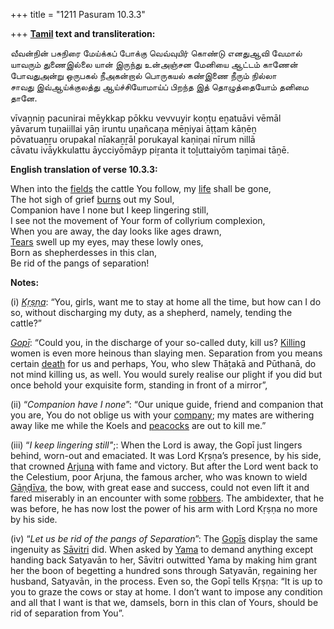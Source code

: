 +++
title = "1211 Pasuram 10.3.3"

+++
**[Tamil](/definition/tamil#history "show Tamil definitions") text and transliteration:**

வீவன்நின் பசுநிரை மேய்க்கப் போக்கு வெவ்வுயிர் கொண்டு எனதுஆவி வேமால்  
யாவரும் துணைஇல்லை யான் இருந்து உன்அஞ்சன மேனியை ஆட்டம் காணேன்  
போவதுஅன்று ஒருபகல் நீஅகன்றால் பொருகயல் கண்இணை நீரும் நில்லா  
சாவது இவ்ஆய்க்குலத்து ஆய்ச்சியோமாய்ப் பிறந்த இத் தொழுத்தையோம் தனிமை தானே.

vīvaṉniṉ pacunirai mēykkap pōkku vevvuyir koṇṭu eṉatuāvi vēmāl  
yāvarum tuṇaiillai yāṉ iruntu uṉañcaṉa mēṉiyai āṭṭam kāṇēṉ  
pōvatuaṉṟu orupakal nīakaṉṟāl porukayal kaṇiṇai nīrum nillā  
cāvatu ivāykkulattu āycciyōmāyp piṟanta it toḻuttaiyōm taṉimai tāṉē.

**English translation of verse 10.3.3:**

When into the [fields](/definition/field#history "show fields definitions") the cattle You follow, my [life](/definition/life#history "show life definitions") shall be gone,  
The hot sigh of grief [burns](/definition/burning#history "show burns definitions") out my Soul,  
Companion have I none but I keep lingering still,  
I see not the movement of Your form of collyrium complexion,  
When you are away, the day looks like ages drawn,  
[Tears](/definition/tear#history "show Tears definitions") swell up my eyes, may these lowly ones,  
Born as shepherdesses in this clan,  
Be rid of the pangs of separation!

**Notes:**

\(i\) *[Kṛṣṇa](/definition/krishna#vaishnavism "show Kṛṣṇa definitions")*: “You, girls, want me to stay at home all the time, but how can I do so, without discharging my duty, as a shepherd, namely, tending the cattle?”

*[Gopī](/definition/gopi#vaishnavism "show Gopī definitions")*: “Could you, in the discharge of your so-called duty, kill us? [Killing](/definition/killing#history "show Killing definitions") women is even more heinous than slaying men. Separation from you means certain [death](/definition/death#history "show death definitions") for us and perhaps, You, who slew Thāṭakā and Pūthanā, do not mind killing us, as well. You would surely realise our plight if you did but once behold your exquisite form, standing in front of a mirror”,

\(ii\) “*Companion have I none*”: “Our unique guide, friend and companion that you are, You do not oblige us with your [company](/definition/company#history "show company definitions"); my mates are withering away like me while the Koels and [peacocks](/definition/peacock#history "show peacocks definitions") are out to kill me.”

\(iii\) “*I keep lingering still"*;: When the Lord is away, the Gopī just lingers behind, worn-out and emaciated. It was Lord Kṛṣṇa’s presence, by his side, that crowned [Arjuna](/definition/arjuna#vaishnavism "show Arjuna definitions") with fame and victory. But after the Lord went back to the Celestium, poor Arjuna, the famous archer, who was known to wield [Gāṇḍīva](/definition/gandiva#vaishnavism "show Gāṇḍīva definitions"), the bow, with great ease and success, could not even lift it and fared miserably in an encounter with some [robbers](/definition/robber#history "show robbers definitions"). The ambidexter, that he was before, he has now lost the power of his arm with Lord Kṛṣṇa no more by his side.

\(iv\) “*Let us be rid of the pangs of Separation*”: The [Gopīs](/definition/gopi#vaishnavism "show Gopīs definitions") display the same ingenuity as [Sāvitri](/definition/savitri#vaishnavism "show Sāvitri definitions") did. When asked by [Yama](/definition/yama#vaishnavism "show Yama definitions") to demand anything except handing back Satyavān to her, Sāvitri outwitted Yama by making him grant her the boon of begetting a hundred sons through Satyavān, regaining her husband, Satyavān, in the process. Even so, the Gopī tells Kṛṣṇa: “It is up to you to graze the cows or stay at home. I don’t want to impose any condition and all that I want is that we, damsels, born in this clan of Yours, should be rid of separation from You”.



